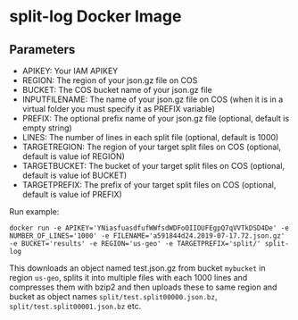 
# split-log Docker Image

## Parameters

 - APIKEY: Your IAM APIKEY
 - REGION: The region of your json.gz file on COS
 - BUCKET: The COS bucket name of your json.gz file
 - INPUTFILENAME: The name of your json.gz file on COS (when it is in a virtual folder you must specify it as PREFIX variable)
 - PREFIX: The optional prefix name of your json.gz file (optional, default is empty string)
 - LINES: The number of lines in each split file (optional, default is 1000)
 - TARGETREGION: The region of your target split files on COS (optional, default is value iof REGION)
 - TARGETBUCKET: The bucket of your target split files on COS (optional, default is value iof BUCKET)
 - TARGETPREFIX: The prefix of your target split files on COS (optional, default is value iof PREFIX)

Run example:

```shell
docker run -e APIKEY='YNiasfuasdfufWWfsdWDFoOIIOUFEgpQ7qVVTkDSD4De' -e NUMBER_OF_LINES='1000' -e FILENAME='a591844d24.2019-07-17.72.json.gz' -e BUCKET='results' -e REGION='us-geo' -e TARGETPREFIX='split/' split-log
```

This downloads an object named test.json.gz from bucket `mybucket` in region `us-geo`, splits it into multiple files with each 1000 lines and compresses them with bzip2 and then uploads these to same region and bucket as object names `split/test.split00000.json.bz`, `split/test.split00001.json.bz` etc.
